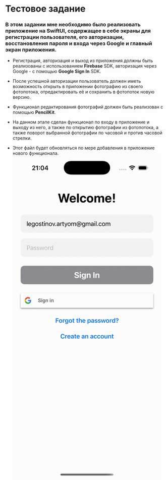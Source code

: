 # Тестовое задание

### В этом задании мне необходимо было реализовать приложение на **SwiftUI**, содержащее в себе экраны для регистрации пользователя, его авторизации, восстановления пароля и входа через Google и главный экран приложения.

- Регистрация, авторизация и выход из приложения должны быть реализованы с использованием **Firebase** SDK, авторизация через Google - с помощью **Google Sign In** SDK.
- После успешной авторизации пользователь должен иметь возможность открыть в приложении фотографию из своего фотопотока, отредактировать её и сохранить в фотопоток новую версию.
- Функционал редактирования фотографий должен быть реализован с помощью **PencilKit**.

- На данном этапе сделан функционал по входу в приложение и выходу из него, а также по открытию фотографии из фотопотока, а также поворот выбранной фотографии по часовой и против часовой стрелки.
- Этот файл будет обновляться по мере добавления в приложение нового функционала.
![](screenshots/01.gif)
